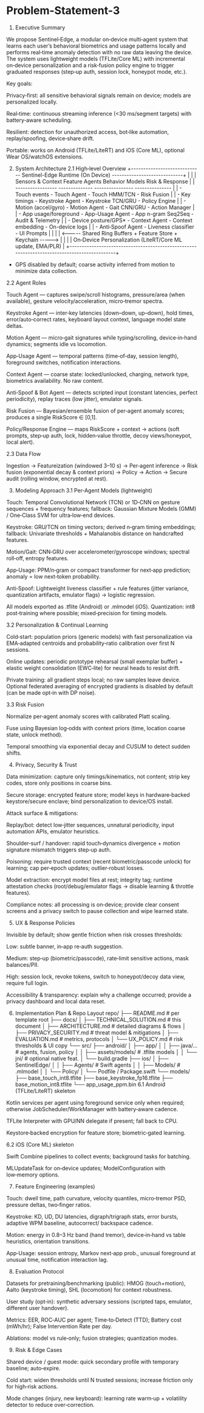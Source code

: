 # Problem-Statement-3
1) Executive Summary

We propose Sentinel‑Edge, a modular on‑device multi‑agent system that learns each user’s behavioral biometrics and usage patterns locally and performs real‑time anomaly detection with no raw data leaving the device. The system uses lightweight models (TFLite/Core ML) with incremental on‑device personalization and a risk‑fusion policy engine to trigger graduated responses (step‑up auth, session lock, honeypot mode, etc.).

Key goals:

Privacy‑first: all sensitive behavioral signals remain on device; models are personalized locally.

Real‑time: continuous streaming inference (<30 ms/segment targets) with battery‑aware scheduling.

Resilient: detection for unauthorized access, bot‑like automation, replay/spoofing, device‑share drift.

Portable: works on Android (TFLite/LiteRT) and iOS (Core ML), optional Wear OS/watchOS extensions.

2) System Architecture
2.1 High‑level Overview
+----------------------------- Sentinel-Edge Runtime (On Device) -----------------------------+
|                                                                                             |
|  Sensors & Context        Feature Agents         Behavior Models        Risk & Response     |
|  -----------------        --------------        ----------------        ---------------     |
|  - Touch events           - Touch Agent         - Touch HMM/TCN        - Risk Fusion       |
|  - Key timings            - Keystroke Agent     - Keystroke TCN/GRU    - Policy Engine     |
|  - Motion (accel/gyro)    - Motion Agent        - Gait CNN/GRU         - Action Manager    |
|  - App usage/foreground   - App-Usage Agent     - App n-gram Seq2Seq   - Audit & Telemetry |
|  - Device posture/GPS*    - Context Agent       - Context embedding     - On-device logs    |
|                           - Anti‑Spoof Agent    - Liveness classifier   - UI Prompts        |
|                                                                                             |
|                    <----- Shared Ring Buffers + Feature Store + Keychain ----->             |
|                                                                                             |
|                   On‑Device Personalization (LiteRT/Core ML update, EMA/PLR)                |
+---------------------------------------------------------------------------------------------+

* GPS disabled by default; coarse activity inferred from motion to minimize data collection.

2.2 Agent Roles

Touch Agent — captures swipe/scroll histograms, pressure/area (when available), gesture velocity/acceleration, micro‑tremor spectra.

Keystroke Agent — inter‑key latencies (down–down, up–down), hold times, error/auto‑correct rates, keyboard layout context, language model state deltas.

Motion Agent — micro‑gait signatures while typing/scrolling, device‑in‑hand dynamics; segments idle vs locomotion.

App‑Usage Agent — temporal patterns (time‑of‑day, session length), foreground switches, notification interactions.

Context Agent — coarse state: locked/unlocked, charging, network type, biometrics availability. No raw content.

Anti‑Spoof & Bot Agent — detects scripted input (constant latencies, perfect periodicity), replay traces (low jitter), emulator signals.

Risk Fusion — Bayesian/ensemble fusion of per‑agent anomaly scores; produces a single RiskScore ∈ [0,1].

Policy/Response Engine — maps RiskScore + context → actions (soft prompts, step‑up auth, lock, hidden‑value throttle, decoy views/honeypot, local alert).

2.3 Data Flow

Ingestion → Featureization (windowed 3–10 s) → Per‑agent inference → Risk fusion (exponential decay & context priors) → Policy → Action → Secure audit (rolling window, encrypted at rest).

3) Modeling Approach
3.1 Per‑Agent Models (lightweight)

Touch: Temporal Convolutional Network (TCN) or 1D‑CNN on gesture sequences + frequency features; fallback: Gaussian Mixture Models (GMM) / One‑Class SVM for ultra‑low‑end devices.

Keystroke: GRU/TCN on timing vectors; derived n‑gram timing embeddings; fallback: Univariate thresholds + Mahalanobis distance on handcrafted features.

Motion/Gait: CNN‑GRU over accelerometer/gyroscope windows; spectral roll‑off, entropy features.

App‑Usage: PPM/n‑gram or compact transformer for next‑app prediction; anomaly = low next‑token probability.

Anti‑Spoof: Lightweight liveness classifier + rule features (jitter variance, quantization artifacts, emulator flags) → logistic regression.

All models exported as .tflite (Android) or .mlmodel (iOS). Quantization: int8 post‑training where possible; mixed‑precision for timing models.

3.2 Personalization & Continual Learning

Cold‑start: population priors (generic models) with fast personalization via EMA‑adapted centroids and probability‑ratio calibration over first N sessions.

Online updates: periodic prototype rehearsal (small exemplar buffer) + elastic weight consolidation (EWC‑lite) for neural heads to resist drift.

Private training: all gradient steps local; no raw samples leave device. Optional federated averaging of encrypted gradients is disabled by default (can be made opt‑in with DP noise).

3.3 Risk Fusion

Normalize per‑agent anomaly scores with calibrated Platt scaling.

Fuse using Bayesian log‑odds with context priors (time, location coarse state, unlock method).

Temporal smoothing via exponential decay and CUSUM to detect sudden shifts.

4) Privacy, Security & Trust

Data minimization: capture only timings/kinematics, not content; strip key codes, store only positions in coarse bins.

Secure storage: encrypted feature store; model keys in hardware‑backed keystore/secure enclave; bind personalization to device/OS install.

Attack surface & mitigations:

Replay/bot: detect low‑jitter sequences, unnatural periodicity, input automation APIs, emulator heuristics.

Shoulder‑surf / handover: rapid touch‑dynamics divergence + motion signature mismatch triggers step‑up auth.

Poisoning: require trusted context (recent biometric/passcode unlock) for learning; cap per‑epoch updates; outlier‑robust losses.

Model extraction: encrypt model files at rest; integrity tag; runtime attestation checks (root/debug/emulator flags → disable learning & throttle features).

Compliance notes: all processing is on‑device; provide clear consent screens and a privacy switch to pause collection and wipe learned state.

5) UX & Response Policies

Invisible by default; show gentle friction when risk crosses thresholds:

Low: subtle banner, in‑app re‑auth suggestion.

Medium: step‑up (biometric/passcode), rate‑limit sensitive actions, mask balances/PII.

High: session lock, revoke tokens, switch to honeypot/decoy data view, require full login.

Accessibility & transparency: explain why a challenge occurred; provide a privacy dashboard and local data reset.

6) Implementation Plan & Repo Layout
repo/
├── README.md                          # per template root
├── docs/
│   ├── TECHNICAL_SOLUTION.md          # this document
│   ├── ARCHITECTURE.md                # detailed diagrams & flows
│   ├── PRIVACY_SECURITY.md            # threat model & mitigations
│   ├── EVALUATION.md                  # metrics, protocols
│   └── UX_POLICY.md                   # risk thresholds & UI copy
└── src/
    ├── android/
    │   ├── app/
    │   │   ├── java/...               # agents, fusion, policy
    │   │   ├── assets/models/         # .tflite models
    │   │   └── jni/                   # optional native feat.
    │   └── build.gradle
    ├── ios/
    │   ├── SentinelEdge/
    │   │   ├── Agents/                # Swift agents
    │   │   ├── Models/                # .mlmodel
    │   │   └── Policy/
    │   └── Podfile / Package.swift
    └── models/
        ├── base_touch_int8.tflite
        ├── base_keystroke_fp16.tflite
        ├── base_motion_int8.tflite
        └── app_usage_ppm.bin
6.1 Android (TFLite/LiteRT) skeleton

Kotlin services per agent using foreground service only when required; otherwise JobScheduler/WorkManager with battery‑aware cadence.

TFLite Interpreter with GPU/NN delegate if present; fall back to CPU.

Keystore‑backed encryption for feature store; biometric‑gated learning.

6.2 iOS (Core ML) skeleton

Swift Combine pipelines to collect events; background tasks for batching.

MLUpdateTask for on‑device updates; ModelConfiguration with low‑memory options.

7) Feature Engineering (examples)

Touch: dwell time, path curvature, velocity quantiles, micro‑tremor PSD, pressure deltas, two‑finger ratios.

Keystroke: KD, UD, DU latencies, digraph/trigraph stats, error bursts, adaptive WPM baseline, autocorrect/ backspace cadence.

Motion: energy in 0.8–3 Hz band (hand tremor), device‑in‑hand vs table heuristics, orientation transitions.

App‑Usage: session entropy, Markov next‑app prob., unusual foreground at unusual time, notification interaction lag.

8) Evaluation Protocol

Datasets for pretraining/benchmarking (public): HMOG (touch+motion), Aalto (keystroke timing), SHL (locomotion) for context robustness.

User study (opt‑in): synthetic adversary sessions (scripted taps, emulator, different user handover).

Metrics: EER, ROC‑AUC per agent; Time‑to‑Detect (TTD); Battery cost (mWh/hr); False Intervention Rate per day.

Ablations: model vs rule‑only; fusion strategies; quantization modes.

9) Risk & Edge Cases

Shared device / guest mode: quick secondary profile with temporary baseline; auto‑expire.

Cold start: widen thresholds until N trusted sessions; increase friction only for high‑risk actions.

Mode changes (injury, new keyboard): learning rate warm‑up + volatility detector to reduce over‑correction.
